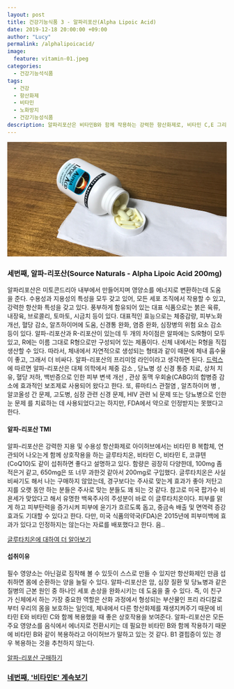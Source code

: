 ```yaml
---
layout: post
title: 건강기능식품 3 - 알파리포산(Alpha Lipoic Acid)
date: 2019-12-18 20:00:00 +09:00
author: "Lucy"
permalink: /alphalipoicacid/
image:
  feature: vitamin-01.jpeg
categories:
  - 건강기능석식품
tags:
  - 건강
  - 항산화제
  - 비타민
  - 노화방지
  - 건강기능성식품
description: 알파리포산은 비타민B와 함께 작용하는 강력한 항산화제로, 비타민 C,E 그리고 글루타티온을 환원시켜 세포손상을 막아주기 때문에 우리 체내에서도 꾸준히 생산되고 있는 화합물이다. 보충제로 섭취하면 우리몸의 피로도를 좀 더 덜어줄 수 있지 않을까 싶어 복용하기 시작했다.
---
```


![알파리포산](/img/post/01/alphalipoicacid.jpg)

### 세번째, 알파-리포산(Source Naturals - Alpha Lipoic Acid 200mg)

알파리포산은 미토콘드리아 내부에서 만들어지며 영양소를 에너지로 변환하는데 도움을 준다. 수용성과 지용성의 특성을 모두 갖고 있어, 모든 세포 조직에서 작용할 수 있고, 강력한 항산화 특성을 갖고 있다. 풍부하게 함유되어 있는 대표 식품으로는 붉은 육류, 내장육, 브로콜리, 토마토, 시금치 등이 있다. 대표적인 효능으로는 체중감량, 피부노화 개선, 혈당 감소, 알츠하이머에 도움, 신경통 완화, 염증 완화, 심장병의 위험 요소 감소 등이 있다. 알파-리포산과 R-리포산이 있는데 두 개의 차이점은 알파에는 S/R형이 모두 있고, R에는 이름 그대로 R형으로만 구성되어 있는 제품이다. 신체 내에서는 R형을 직접 생산할 수 있다. 따라서, 체내에서 자연적으로 생성되는 형태과 같이 때문에 체내 흡수율이 좋고, 그래서 더 비싸다. 알파-리포산의 프리미엄 라인이라고 생각하면 된다. [드럭스](https://www.drugs.com/mtm/alpha-lipoic-acid)에 따르면 알파-리포산은 대체 의학에서 체중 감소 , 당뇨병 성 신경 통증 치료, 상처 치유, 혈당 저하, 백반증으로 인한 피부 변색 개선 , 관상 동맥 우회술(CABG)의 합병증 감소에 효과적인 보조제로 사용되어 왔다고 한다. 또, 류마티스 관절염 , 알츠하이머 병 , 알코올성 간 문제, 고도병, 심장 관련 신경 문제, HIV 관련 뇌 문제 또는 당뇨병으로 인한 눈 문제 를 치료하는 데 사용되었다고는 하지만, FDA에서 약으로 인정받지는 못했다고 한다. 

#### 알파-리포산 TMI

알파-리포산은 강력한 지용 및 수용성 항산화제로 아이허브에서는 비타민 B 복합체, 연관되어 나오는게 함께 상호작용을 하는 글루타치온, 비타민 C, 비타민 E, 코큐텐(CoQ10)도 같이 섭취하면 좋다고 설명하고 있다. 함량은 굉장히 다양한데, 100mg 좀 적은거 같고, 650mg은 또 너무 과한것 같아서 200mg로 구입했다. 글루타치온은 사실 비싸기도 해서 나는 구매하지 않았는데, 경구보다는 주사로 맞는게 효과가 좋아 저탄고지를 오랫 동안 하는 분들은 주사로 맞는 분들도 꽤 되는 것 같다. 참고로 미국 팝가수 비욘세가 맞았다고 해서 유명한 백옥주사의 주성분이 바로 이 글루타치온이다. 피부를 맑게 하고 피부탄력을 증가시켜 피부에 윤기가 흐르도록 돕고, 중금속 배출 및 면역력 증강 효과도 기대할 수 있다고 한다. 다만, 미국 식품의약국(FDA)은 2015년에 피부미백에 효과가 있다고 인정하지는 않는다는 자료를 배포했다고 한다. 음..

[글루타치온에 대하여 더 알아보기](https://gradium.co.kr/glutathione-benefits/)





#### 섭취이유

필수 영양소는 아닌걸로 짐작해 볼 수 있듯이 스스로 만들 수 있지만 항산화제인 만큼 섭취하면 몸에 순환하는 양을 늘릴 수 있다. 알파-리포산은 암, 심장 질환 및 당뇨병과 같은 질병의 근본 원인 중 하나인 세포 손상을 완화시키는 데 도움을 줄 수 있다. 즉, 이 친구가 신체에서 하는 가장 중요한 역할은 산화 과정에서 형성되는 부산물인 프리 라디칼로 부터 우리의 몸을 보호하는 일인데, 체내에서 다른 항산화제를 재생지켜주기 때문에 비타민 E와 비타민 C와 함께 복용했을 때 좋은 상호작용을 보여준다. 알파-리포산은 모든 주요 영양소를 음식에서 에너지로 전환시키는 데 필요한 비타민 B와 함께 작용하기 때문에 비타민 B와 같이 복용하라고 아이허브가 말하고 있는 것 같다. B1 결핍증이 있는 경우 복용하는 것을 추천하지 않는다. 

[알파-리포산 구매하기](https://kr.iherb.com/pr/Source-Naturals-Alpha-Lipoic-Acid-200-mg-120-Tablets/1469?rcode=TJR663)





### [네번째, '비타민E' 계속보기](https://lucyketogenic.com/vitamin-e/)

